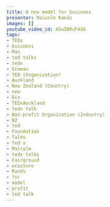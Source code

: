```yaml
---
title: A new model for business
presenter: Malcolm Rands
images: []
youtube_video_id: A5wIBRuFAS8
tags:
- TEDx
- business
- Man
- ted talks
- tedx
- Ecoman
- TED (Organization)
- Auckland
- New Zealand (Country)
- new
- Eco
- TEDxAuckland
- tedx talk
- Non-profit Organization (Industry)
- NZ
- ted
- Foundation
- Talks
- ted x
- Malcolm
- tedx talks
- Fairground
- ecostore
- Rands
- for
- model
- profit
- ted talk
---
```

